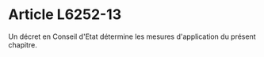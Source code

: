 # Article L6252-13

Un décret en Conseil d'Etat détermine les mesures d'application du présent chapitre.